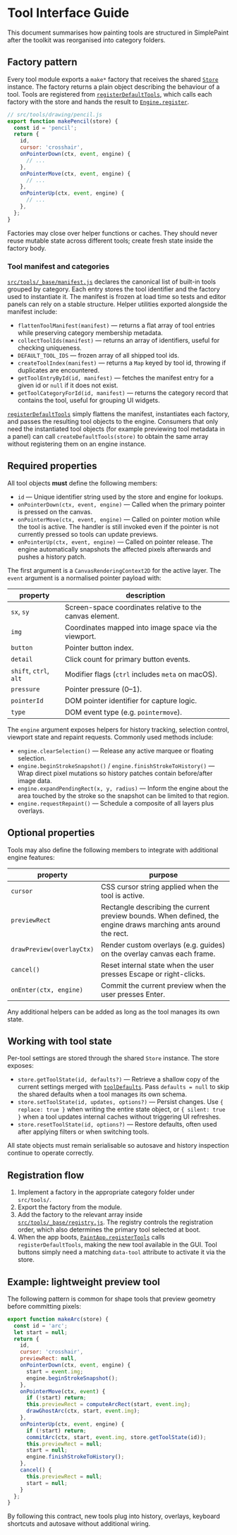# Tool Interface Guide

This document summarises how painting tools are structured in SimplePaint after the toolkit was reorganised into category folders.

## Factory pattern

Every tool module exports a `make*` factory that receives the shared [`Store`](../src/core/store.js) instance.  The factory returns a plain object describing the behaviour of a tool.  Tools are registered from [`registerDefaultTools`](../src/tools/_base/registry.js), which calls each factory with the store and hands the result to [`Engine.register`](../src/core/engine.js).

```js
// src/tools/drawing/pencil.js
export function makePencil(store) {
  const id = 'pencil';
  return {
    id,
    cursor: 'crosshair',
    onPointerDown(ctx, event, engine) {
      // ...
    },
    onPointerMove(ctx, event, engine) {
      // ...
    },
    onPointerUp(ctx, event, engine) {
      // ...
    },
  };
}
```

Factories may close over helper functions or caches.  They should never reuse mutable state across different tools; create fresh state inside the factory body.

### Tool manifest and categories

[`src/tools/_base/manifest.js`](../src/tools/_base/manifest.js) declares the canonical list of built-in tools grouped by category.  Each entry stores the tool identifier and the factory used to instantiate it.  The manifest is frozen at load time so tests and editor panels can rely on a stable structure.  Helper utilities exported alongside the manifest include:

- `flattenToolManifest(manifest)` — returns a flat array of tool entries while preserving category membership metadata.
- `collectToolIds(manifest)` — returns an array of identifiers, useful for checking uniqueness.
- `DEFAULT_TOOL_IDS` — frozen array of all shipped tool ids.
- `createToolIndex(manifest)` — returns a `Map` keyed by tool id, throwing if duplicates are encountered.
- `getToolEntryById(id, manifest)` — fetches the manifest entry for a given id or `null` if it does not exist.
- `getToolCategoryForId(id, manifest)` — returns the category record that contains the tool, useful for grouping UI widgets.

[`registerDefaultTools`](../src/tools/_base/registry.js) simply flattens the manifest, instantiates each factory, and passes the resulting tool objects to the engine.  Consumers that only need the instantiated tool objects (for example previewing tool metadata in a panel) can call `createDefaultTools(store)` to obtain the same array without registering them on an engine instance.

## Required properties

All tool objects **must** define the following members:

- `id` — Unique identifier string used by the store and engine for lookups.
- `onPointerDown(ctx, event, engine)` — Called when the primary pointer is pressed on the canvas.
- `onPointerMove(ctx, event, engine)` — Called on pointer motion while the tool is active.  The handler is still invoked even if the pointer is not currently pressed so tools can update previews.
- `onPointerUp(ctx, event, engine)` — Called on pointer release.  The engine automatically snapshots the affected pixels afterwards and pushes a history patch.

The first argument is a `CanvasRenderingContext2D` for the active layer.  The `event` argument is a normalised pointer payload with:

| property | description |
| --- | --- |
| `sx`, `sy` | Screen-space coordinates relative to the canvas element. |
| `img` | Coordinates mapped into image space via the viewport. |
| `button` | Pointer button index. |
| `detail` | Click count for primary button events. |
| `shift`, `ctrl`, `alt` | Modifier flags (`ctrl` includes `meta` on macOS). |
| `pressure` | Pointer pressure (0–1). |
| `pointerId` | DOM pointer identifier for capture logic. |
| `type` | DOM event type (e.g. `pointermove`). |

The `engine` argument exposes helpers for history tracking, selection control, viewport state and repaint requests.  Commonly used methods include:

- `engine.clearSelection()` — Release any active marquee or floating selection.
- `engine.beginStrokeSnapshot()` / `engine.finishStrokeToHistory()` — Wrap direct pixel mutations so history patches contain before/after image data.
- `engine.expandPendingRect(x, y, radius)` — Inform the engine about the area touched by the stroke so the snapshot can be limited to that region.
- `engine.requestRepaint()` — Schedule a composite of all layers plus overlays.

## Optional properties

Tools may also define the following members to integrate with additional engine features:

| property | purpose |
| --- | --- |
| `cursor` | CSS cursor string applied when the tool is active. |
| `previewRect` | Rectangle describing the current preview bounds.  When defined, the engine draws marching ants around the rect. |
| `drawPreview(overlayCtx)` | Render custom overlays (e.g. guides) on the overlay canvas each frame. |
| `cancel()` | Reset internal state when the user presses Escape or right-clicks. |
| `onEnter(ctx, engine)` | Commit the current preview when the user presses Enter. |

Any additional helpers can be added as long as the tool manages its own state.

## Working with tool state

Per-tool settings are stored through the shared `Store` instance.  The store exposes:

- `store.getToolState(id, defaults?)` — Retrieve a shallow copy of the current settings merged with [`toolDefaults`](../src/core/store.js).  Pass `defaults = null` to skip the shared defaults when a tool manages its own schema.
- `store.setToolState(id, updates, options?)` — Persist changes.  Use `{ replace: true }` when writing the entire state object, or `{ silent: true }` when a tool updates internal caches without triggering UI refreshes.
- `store.resetToolState(id, options?)` — Restore defaults, often used after applying filters or when switching tools.

All state objects must remain serialisable so autosave and history inspection continue to operate correctly.

## Registration flow

1. Implement a factory in the appropriate category folder under `src/tools/`.
2. Export the factory from the module.
3. Add the factory to the relevant array inside [`src/tools/_base/registry.js`](../src/tools/_base/registry.js).  The registry controls the registration order, which also determines the primary tool selected at boot.
4. When the app boots, [`PaintApp.registerTools`](../src/app.js) calls `registerDefaultTools`, making the new tool available in the GUI.  Tool buttons simply need a matching `data-tool` attribute to activate it via the store.

## Example: lightweight preview tool

The following pattern is common for shape tools that preview geometry before committing pixels:

```js
export function makeArc(store) {
  const id = 'arc';
  let start = null;
  return {
    id,
    cursor: 'crosshair',
    previewRect: null,
    onPointerDown(ctx, event, engine) {
      start = event.img;
      engine.beginStrokeSnapshot();
    },
    onPointerMove(ctx, event) {
      if (!start) return;
      this.previewRect = computeArcRect(start, event.img);
      drawGhostArc(ctx, start, event.img);
    },
    onPointerUp(ctx, event, engine) {
      if (!start) return;
      commitArc(ctx, start, event.img, store.getToolState(id));
      this.previewRect = null;
      start = null;
      engine.finishStrokeToHistory();
    },
    cancel() {
      this.previewRect = null;
      start = null;
    }
  };
}
```

By following this contract, new tools plug into history, overlays, keyboard shortcuts and autosave without additional wiring.
